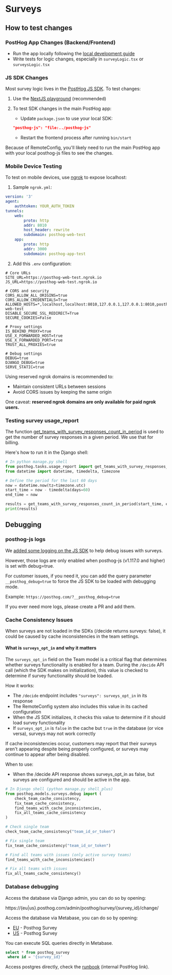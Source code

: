 # Surveys

## How to test changes

### PostHog App Changes (Backend/Frontend)

- Run the app locally following the [local development guide](https://posthog.com/handbook/engineering/developing-locally)
- Write tests for logic changes, especially in `surveyLogic.tsx` or `surveysLogic.tsx`

### JS SDK Changes

Most survey logic lives in the [PostHog JS SDK](https://github.com/PostHog/posthog-js/). To test changes:

1. Use the [NextJS playground](https://github.com/PostHog/posthog-js/tree/main/playground/nextjs) (recommended)

2. To test SDK changes in the main PostHog app:
    - Update `package.json` to use your local SDK:
    ```json
    "posthog-js": "file:../posthog-js"
    ```

    - Restart the frontend process after running `bin/start`

Because of RemoteConfig, you'll likely need to run the main PostHog app with your local posthog-js files to see the changes.

### Mobile Device Testing

To test on mobile devices, use [ngrok](https://ngrok.com/) to expose localhost:

1. Sample `ngrok.yml`:

```yaml
version: '3'
agent:
    authtoken: YOUR_AUTH_TOKEN
tunnels:
    web:
        proto: http
        addr: 8010
        host_header: rewrite
        subdomain: posthog-web-test
    app:
        proto: http
        addr: 3000
        subdomain: posthog-app-test
```

2. Add this `.env` configuration:

```env
# Core URLs
SITE_URL=https://posthog-web-test.ngrok.io
JS_URL=https://posthog-web-test.ngrok.io

# CORS and security
CORS_ALLOW_ALL_ORIGINS=true
CORS_ALLOW_CREDENTIALS=True
ALLOWED_HOSTS=*,localhost,localhost:8010,127.0.0.1,127.0.0.1:8010,posthog-web-test
DISABLE_SECURE_SSL_REDIRECT=True
SECURE_COOKIES=False

# Proxy settings
IS_BEHIND_PROXY=true
USE_X_FORWARDED_HOST=true
USE_X_FORWARDED_PORT=true
TRUST_ALL_PROXIES=true

# Debug settings
DEBUG=true
DJANGO_DEBUG=true
SERVE_STATIC=true
```

Using reserved ngrok domains is recommended to:

- Maintain consistent URLs between sessions
- Avoid CORS issues by keeping the same origin

One caveat: **reserved ngrok domains are only available for paid ngrok users.**

### Testing survey usage_report

The function [get_teams_with_survey_responses_count_in_period](https://github.com/PostHog/posthog/blob/master/posthog/tasks/usage_report.py#L790) is used to get the number of survey responses in a given period. We use that for billing.

Here's how to run it in the Django shell:

```python
# In python manage.py shell
from posthog.tasks.usage_report import get_teams_with_survey_responses_count_in_period
from datetime import datetime, timedelta, timezone

# Define the period for the last 60 days
now = datetime.now(tz=timezone.utc)
start_time = now - timedelta(days=60)
end_time = now

results = get_teams_with_survey_responses_count_in_period(start_time, end_time)
print(results)
```

## Debugging

### posthog-js logs

We [added some logging on the JS SDK](https://github.com/PostHog/posthog-js/pull/1663) to help debug issues with surveys.

However, those logs are only enabled when posthog-js (v1.117.0 and higher) is set with debug=true.

For customer issues, if you need it, you can add the query parameter `__posthog_debug=true` to force the JS SDK to be loaded with debugging mode.

Example: `https://posthog.com/?__posthog_debug=true`

If you ever need more logs, please create a PR and add them.

### Cache Consistency Issues

When surveys are not loaded in the SDKs (/decide returns surveys: false), it could be caused by cache inconsistencies in the team settings.

#### What is `surveys_opt_in` and why it matters

The `surveys_opt_in` field on the Team model is a critical flag that determines whether surveys functionality is enabled for a team. During the `/decide` API call (which the SDK makes on initialization), this value is checked to determine if survey functionality should be loaded.

How it works:

- The `/decide` endpoint includes `"surveys": surveys_opt_in` in its response
- The RemoteConfig system also includes this value in its cached configuration
- When the JS SDK initializes, it checks this value to determine if it should load survey functionality
- If `surveys_opt_in` is `false` in the cache but `true` in the database (or vice versa), surveys may not work correctly

If cache inconsistencies occur, customers may report that their surveys aren't appearing despite being properly configured, or surveys may continue to appear after being disabled.

When to use:

- When the /decide API response shows surveys_opt_in as false, but surveys are configured and should be active in the app.

```python
# In Django shell (python manage.py shell_plus)
from posthog.models.surveys.debug import (
    check_team_cache_consistency,
    fix_team_cache_consistency,
    find_teams_with_cache_inconsistencies,
    fix_all_teams_cache_consistency
)

# Check single team
check_team_cache_consistency("team_id_or_token")

# Fix single team
fix_team_cache_consistency("team_id_or_token")

# Find all teams with issues (only active survey teams)
find_teams_with_cache_inconsistencies()

# Fix all teams with issues
fix_all_teams_cache_consistency()
```

### Database debugging

Access the database via Django admin, you can do so by opening:

https://{eu|us}.posthog.com/admin/posthog/survey/{survey_id}/change/

Access the database via Metabase, you can do so by opening:

- [EU](https://metabase.prod-eu.posthog.dev/browse/databases/34-posthog-postgres-prod-eu) - Posthog Survey
- [US](https://metabase.prod-us.posthog.dev/browse/databases/34-posthog-postgres-prod-us-aurora) - Posthog Survey

You can execute SQL queries directly in Metabase.

```sql
select * from posthog_survey
 where id = '{survey_id}'
```

Access postgres directly, check the [runbook](http://runbooks/postgres#accessing-postgres) (internal PostHog link).

